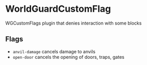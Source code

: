 # WorldGuardCustomFlag

WGCustomFlags plugin that denies interaction with some blocks

## Flags
* `anvil-damage` cancels damage to anvils
* `open-door` cancels the opening of doors, traps, gates
